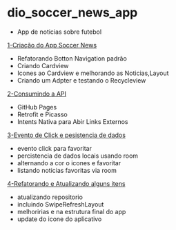 # dio_soccer_news_app
- App de noticias sobre futebol

[1-Criação do App Soccer News](https://github.com/rsmaurilho/dio_soccer_news_app/tree/release/android-jatpack-material-design-criando-apps-nativos-poderosos)
- Refatorando Botton Navigation padrão
- Criando Cardview
- Icones ao Cardview e melhorando as Noticias,Layout
- Criando um Adpter e testando o Recycleview

[2-Consumindo a API](https://github.com/rsmaurilho/dio_soccer_news_app/tree/release/abstraindo-dominio-de-apps-android-nativos-com-java)
- GitHub Pages
- Retrofit e Picasso
- Intents Nativa para Abir Links Externos

[3-Evento de Click e pesistencia de dados](https://github.com/rsmaurilho/dio_soccer_news_app/tree/release/consumo-de-apis-e-persistencia-de-dados-locais)
- evento click para favoritar 
- percistencia de dados locais usando room
- alternando a cor o icones e favoritar
- listando noticias favoritas via room

[4-Refatorando e Atualizando alguns itens](https://github.com/rsmaurilho/dio_soccer_news_app/tree/release/refatorando-atualizando-alguns-itens)
- atualizando repositorio
- incluindo SwipeRefreshLayout
- melhoririas e na estrutura final do app
- update do icone do aplicativo
